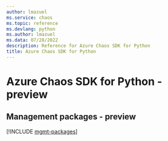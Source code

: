```yaml
---
author: lmazuel
ms.service: chaos
ms.topic: reference
ms.devlang: python
ms.author: lmazuel
ms.data: 07/28/2022
description: Reference for Azure Chaos SDK for Python
title: Azure Chaos SDK for Python
---
```

# Azure Chaos SDK for Python - preview

## Management packages - preview
[!INCLUDE [mgmt-packages](chaos-mgmt-index.md)]